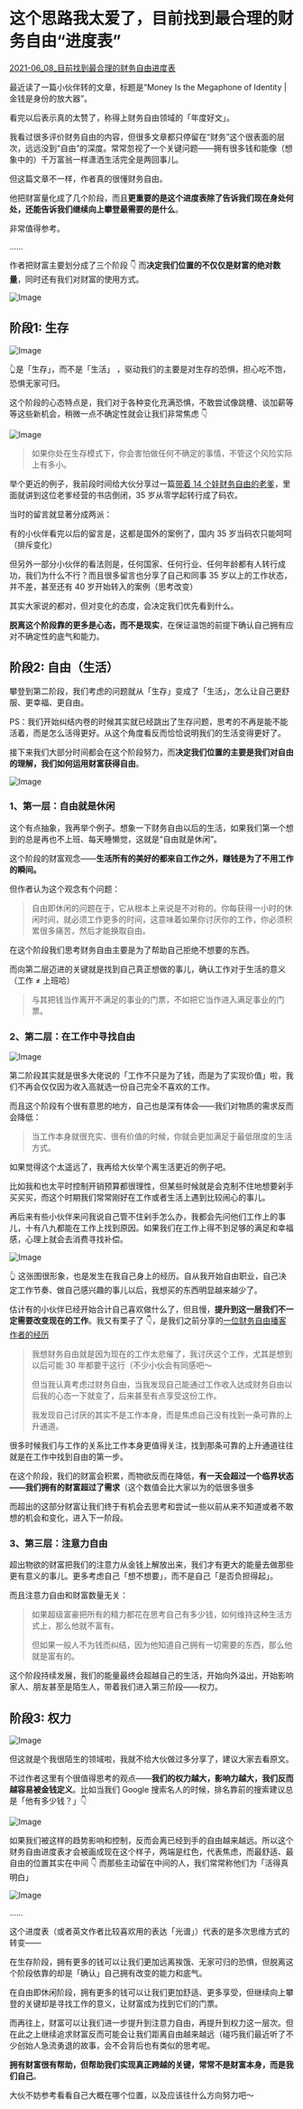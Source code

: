 # 这个思路我太爱了，目前找到最合理的财务自由“进度表”

[2021-06_08_目前找到最合理的财务自由进度表](https://mp.weixin.qq.com/s?__biz=MzUzNjE3NzQ3Nw==&mid=2247488628&idx=1&sn=f689be43a62f303daac27efae8ebb2ce&chksm=fafb6a5ecd8ce348165606ad91323fca12e7a82ba68e88b3297919c9f37fd9cb4e136fee8e3f&scene=21#wechat_redirect)



最近读了一篇小伙伴转的文章，标题是“Money Is the Megaphone of Identity | 金钱是身份的放大器”。

看完以后表示真的太赞了，称得上财务自由领域的「年度好文」。



我看过很多评价财务自由的内容，但很多文章都只停留在“财务”这个很表面的层次，远远没到“自由”的深度。常常忽视了一个关键问题——拥有很多钱和能像（想象中的）千万富翁一样潇洒生活完全是两回事儿。

但这篇文章不一样，作者真的很懂财务自由。

他把财富量化成了几个阶段，而且**更重要的是这个进度表除了告诉我们现在身处何处，还能告诉我们继续向上攀登最需要的是什么**。

非常值得参考。

……

作者把财富主要划分成了三个阶段 👇 而**决定我们位置的不仅仅是财富的绝对数量**，同时还有我们对财富的使用方式。

![Image](https://i.loli.net/2021/11/05/buT9BvNZDFP6fIC.png)



## 阶段1: 生存

![Image](https://i.loli.net/2021/11/05/C5wJymL1KV3o7Od.png)

👆是「生存」，而不是「生活」 ，驱动我们的主要是对生存的恐惧，担心吃不饱，恐惧无家可归。

这个阶段的心态特点是，我们对于各种变化充满恐惧，不敢尝试像跳槽、谈加薪等等这些新机会，稍微一点不确定性就会让我们非常焦虑 👇 

![Image](https://i.loli.net/2021/11/05/avkNELHVoxj4hzA.png)

> 如果你处在生存模式下，你会害怕做任何不确定的事情，不管这个风险实际上有多小。

举个更近的例子，我前段时间给大伙分享过一篇[带着 14 个娃财务自由的老爹](http://mp.weixin.qq.com/s?__biz=MzUzNjE3NzQ3Nw==&mid=2247488257&idx=1&sn=6147416bbf40cd1847469bea700e6cfe&chksm=fafb6d2bcd8ce43d7f0d91c8d737c7b79ca727eba0d8b2e1865f5db33b411f3664f6ea9c4ad4&scene=21#wechat_redirect)，里面就讲到这位老爹经营的书店倒闭，35 岁从零学起转行成了码农。

当时的留言就显著分成两派：

有的小伙伴看完以后的留言是，这都是国外的案例了，国内 35 岁当码农只能呵呵（排斥变化）

但另外一部分小伙伴的看法则是，任何国家、任何行业、任何年龄都有人转行成功，我们为什么不行？而且很多留言也分享了自己和同事 35 岁以上的工作状态，并不差，甚至还有 40 岁开始转入的案例（思考改变）

其实大家说的都对，但对变化的态度，会决定我们优先看到什么。

**脱离这个阶段靠的更多是心态，而不是现实**，在保证温饱的前提下确认自己拥有应对不确定性的底气和能力。



## 阶段2: 自由（生活）

攀登到第二阶段，我们考虑的问题就从「生存」变成了「生活」，怎么让自己更舒服、更幸福、更自由。

PS：我们开始纠结内卷的时候其实就已经跳出了生存问题，思考的不再是能不能活着，而是怎么活得更好。从这个角度看反而恰恰说明我们的生活变得更好了。



接下来我们大部分时间都会在这个阶段努力，而**决定我们位置的主要是我们对自由的理解，我们如何运用财富获得自由**。

![Image](https://mmbiz.qpic.cn/mmbiz_png/xd1hVMKQsAEZG6ahVDknYQDwb86EvDzGhiaNNjFHGeic5ZCsb6YxJLzBWiar8NToq8Yvdibe35r42XjzTMwQjoNWVQ/640?wx_fmt=png&tp=webp&wxfrom=5&wx_lazy=1&wx_co=1)

### 1、第一层：自由就是休闲

这个有点抽象，我再举个例子。想象一下财务自由以后的生活，如果我们第一个想到的总是再也不上班、每天睡懒觉，这就是“自由就是休闲”。

这个阶段的财富观念——**生活所有的美好的都来自工作之外，赚钱是为了不用工作的瞬间。**

但作者认为这个观念有个问题：

> 自由即休闲的问题在于，它从根本上来说是不对称的。你每获得一小时的休闲时间，就必须工作更多的时间，这意味着如果你讨厌你的工作，你必须积累很多痛苦，然后才能换取自由。



在这个阶段我们思考财务自由主要是为了帮助自己拒绝不想要的东西。

而向第二层迈进的关键就是找到自己真正想做的事儿，确认工作对于生活的意义（工作 ≠ 上班哈）

> 与其把钱当作离开不满足的事业的门票，不如把它当作进入满足事业的门票。



### 2、第二层：在工作中寻找自由

![Image](https://mmbiz.qpic.cn/mmbiz_png/xd1hVMKQsAEZG6ahVDknYQDwb86EvDzGYz1Sl9yP8fGMYNaJ6bLocibjbib8SEXEW2TurkhBKQX5TXMAmy6X1Gug/640?wx_fmt=png&tp=webp&wxfrom=5&wx_lazy=1&wx_co=1)



第二阶段其实就是很多大佬说的「工作不只是为了钱，而是为了实现价值」啦，我们不再会仅仅因为收入高就选一份自己完全不喜欢的工作。

而且这个阶段有个很有意思的地方，自己也是深有体会——我们对物质的需求反而会降低：

> 当工作本身就很充实、很有价值的时候，你就会更加满足于最低限度的生活方式。

如果觉得这个太遥远了，我再给大伙举个离生活更近的例子吧。

比如我和也太平时控制开销预算都很理性，但某些时候就是会克制不住地想要剁手买买买，而这个时期我们常常刚好在工作或者生活上遇到比较闹心的事儿。



再后来有些小伙伴来问我说自己管不住剁手怎么办，我都会先问他们工作上的事儿，十有八九都能在工作上找到原因。如果我们在工作上得不到足够的满足和幸福感，心理上就会去消费寻找补偿。

![Image](https://mmbiz.qpic.cn/mmbiz_png/xd1hVMKQsAEZG6ahVDknYQDwb86EvDzGaH3qFicDWjaic6f8TzPrKeulxy1nxcAXRvar9SDRdXsalldg38hpgCzQ/640?wx_fmt=png&tp=webp&wxfrom=5&wx_lazy=1&wx_co=1)

👆 这张图很形象，也是发生在我自己身上的经历。自从我开始自由职业，自己决定工作节奏、做自己感兴趣的事儿以后，我想买的东西明显越来越少了。



估计有的小伙伴已经开始合计自己喜欢做什么了，但且慢，**提升到这一层我们不一定需要改变现在的工作**。我又有栗子了 👇，是我们之前分享的[一位财务自由播客作者的经历](https://mp.weixin.qq.com/s?__biz=MzUzNjE3NzQ3Nw==&mid=2247488513&idx=1&sn=0076af5c363b0578ab3787a69e26bf32&chksm=fafb6a2bcd8ce33d9c214853ef047585058d8aba1fed5b1dfe2c57bc891ed5088908fa5d32e2&scene=21#wechat_redirect)

> 我想财务自由就是因为现在的工作太悲催了，我讨厌这个工作，尤其是想到以后可能 30 年都要干这行（不少小伙会有同感吧～
>
> 但当我认真考虑过财务自由，当我发现自己能通过工作收入达成财务自由以后我的心态一下就变了，后来甚至有点享受这份工作。
>
> 我发现自己讨厌的其实不是工作本身，而是焦虑自己没有找到一条可靠的上升通道。

很多时候我们与工作的关系比工作本身更值得关注，找到那条可靠的上升通道往往就是在工作中找到自由的第一步。



在这个阶段，我们的财富会积累，而物欲反而在降低，**有一天会超过一个临界状态——我们拥有的财富超过了需求**（这个数值会比大家以为的低很多很多

而超出的这部分财富让我们终于有机会去思考和尝试一些以前从来不知道或者不敢想的机会和变化，进入下一阶段。



### 3、第三层：注意力自由

超出物欲的财富把我们的注意力从金钱上解放出来，我们才有更大的能量去做那些更有意义的事儿。更多考虑自己「想不想要」，而不是自己「是否负担得起」。

而且注意力自由和财富数量无关：

> 如果超级富豪把所有的精力都花在思考自己有多少钱，如何维持这种生活方式上，那么他就不富有。
>
> 但如果一般人不为钱而纠结，因为他知道自己拥有一切需要的东西，那么他就是富有的。

这个阶段持续发展，我们的能量最终会超越自己的生活，开始向外溢出，开始影响家人、朋友甚至是陌生人，带着我们进入第三阶段——权力。



## 阶段3: 权力

![Image](https://mmbiz.qpic.cn/mmbiz_png/xd1hVMKQsAEZG6ahVDknYQDwb86EvDzG7YHpSickZiboXf47r6ttK283yaMZ3hrLyxwiaxxLJ2uKicB5ia0A5xGA9Mw/640?wx_fmt=png&tp=webp&wxfrom=5&wx_lazy=1&wx_co=1)

但这就是个我很陌生的领域啦，我就不给大伙做过多分享了，建议大家去看原文。

不过作者这里有个很值得思考的观点——**我们的权力越大，影响力越大，我们反而越容易被金钱定义**。比如当我们 Google 搜索名人的时候，排名靠前的搜索建议总是「他有多少钱？」👇

![Image](https://mmbiz.qpic.cn/mmbiz_png/xd1hVMKQsAEZG6ahVDknYQDwb86EvDzGtNSUKictWE2X67tibA4uteYib9oAsIC5qoeLcmxWkvmJOiaU5ibzvC2ffXg/640?wx_fmt=png&tp=webp&wxfrom=5&wx_lazy=1&wx_co=1)

如果我们被这样的趋势影响和控制，反而会离已经到手的自由越来越远。所以这个财务自由进度表才会被画成现在这个样子，两端是红色，代表焦虑，而最舒适、最自由的位置其实在中间 👇 而那些主动留在中间的人，我们常常称他们为「活得真明白」

![Image](https://mmbiz.qpic.cn/mmbiz_png/xd1hVMKQsAEZG6ahVDknYQDwb86EvDzG6XVfmCBwHIY1mvSkSO0MH4BJgbMWqYobyak2uJpdOsb1ibgqUu0RZIg/640?wx_fmt=png&tp=webp&wxfrom=5&wx_lazy=1&wx_co=1)

……

这个进度表（或者英文作者比较喜欢用的表达「光谱」）代表的是多次思维方式的转变——

在生存阶段，拥有更多的钱可以让我们更加远离挨饿、无家可归的恐惧，但脱离这个阶段依靠的却是「确认」自己拥有改变的能力和底气。

在自由即休闲阶段，拥有更多的钱可以让我们更加舒适、更多享受，但继续向上攀登的关键却是寻找工作的意义，让财富成为找到它们的门票。

而再往上，财富可以让我们进一步提升到注意力自由，再提升到权力这一层次。但在此之上继续追求财富反而可能会让我们距离自由越来越远（碰巧我们最近听了不少创始人急流勇退的故事，会不会背后也有类似的思考呢。

**拥有财富很有帮助，但帮助我们实现真正跨越的关键，常常不是财富本身，而是我们自己**。

大伙不妨参考看看自己大概在哪个位置，以及应该往什么方向努力吧～